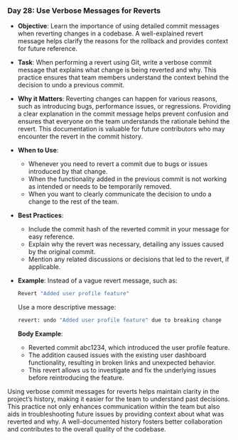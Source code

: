 ### **Day 28: Use Verbose Messages for Reverts**

- **Objective**: Learn the importance of using detailed commit messages when reverting changes in a codebase. A well-explained revert message helps clarify the reasons for the rollback and provides context for future reference.

- **Task**: When performing a revert using Git, write a verbose commit message that explains what change is being reverted and why. This practice ensures that team members understand the context behind the decision to undo a previous commit.

- **Why it Matters**: Reverting changes can happen for various reasons, such as introducing bugs, performance issues, or regressions. Providing a clear explanation in the commit message helps prevent confusion and ensures that everyone on the team understands the rationale behind the revert. This documentation is valuable for future contributors who may encounter the revert in the commit history.

- **When to Use**:
  - Whenever you need to revert a commit due to bugs or issues introduced by that change.
  - When the functionality added in the previous commit is not working as intended or needs to be temporarily removed.
  - When you want to clearly communicate the decision to undo a change to the rest of the team.

- **Best Practices**:
  - Include the commit hash of the reverted commit in your message for easy reference.
  - Explain why the revert was necessary, detailing any issues caused by the original commit.
  - Mention any related discussions or decisions that led to the revert, if applicable.

- **Example**:
  Instead of a vague revert message, such as:
  ```bash
  Revert "Added user profile feature"
  ```

  Use a more descriptive message:
  ```bash
  revert: undo "Added user profile feature" due to breaking change
  ```

  **Body Example**:
  - Reverted commit abc1234, which introduced the user profile feature.
  - The addition caused issues with the existing user dashboard functionality, resulting in broken links and unexpected behavior.
  - This revert allows us to investigate and fix the underlying issues before reintroducing the feature.

Using verbose commit messages for reverts helps maintain clarity in the project’s history, making it easier for the team to understand past decisions. This practice not only enhances communication within the team but also aids in troubleshooting future issues by providing context about what was reverted and why. A well-documented history fosters better collaboration and contributes to the overall quality of the codebase.